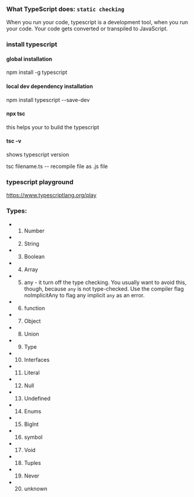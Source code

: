 ### What TypeScript does: `static checking`

When you run your code, typescript is a development tool, when you run your code. Your code gets converted or transpiled to JavaScript.

### install typescript

#### global installation

npm install -g typescript

#### local dev dependency installation

npm install typescript --save-dev

#### npx tsc

this helps your to build the typescript

#### tsc -v

shows typescript version

tsc filename.ts -- recompile file as .js file

### typescript playground

https://www.typescriptlang.org/play

### Types:

- 1. Number
- 2. String
- 3. Boolean
- 4. Array
- 5. any - it turn off the type checking. You usually want to avoid this, though, because `any` is not type-checked. Use the compiler flag noImplicitAny to flag any implicit `any` as an error.
- 6. function
- 7. Object
- 8. Union
- 9. Type
- 10. Interfaces
- 11. Literal
- 12. Null
- 13. Undefined
- 14. Enums
- 15. BigInt
- 16. symbol
- 17. Void
- 18. Tuples
- 19. Never
- 20. unknown
